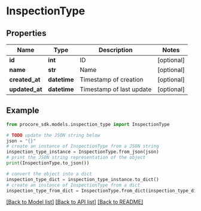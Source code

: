 # InspectionType


## Properties

Name | Type | Description | Notes
------------ | ------------- | ------------- | -------------
**id** | **int** | ID | [optional] 
**name** | **str** | Name | [optional] 
**created_at** | **datetime** | Timestamp of creation | [optional] 
**updated_at** | **datetime** | Timestamp of last update | [optional] 

## Example

```python
from procore_sdk.models.inspection_type import InspectionType

# TODO update the JSON string below
json = "{}"
# create an instance of InspectionType from a JSON string
inspection_type_instance = InspectionType.from_json(json)
# print the JSON string representation of the object
print(InspectionType.to_json())

# convert the object into a dict
inspection_type_dict = inspection_type_instance.to_dict()
# create an instance of InspectionType from a dict
inspection_type_from_dict = InspectionType.from_dict(inspection_type_dict)
```
[[Back to Model list]](../README.md#documentation-for-models) [[Back to API list]](../README.md#documentation-for-api-endpoints) [[Back to README]](../README.md)


